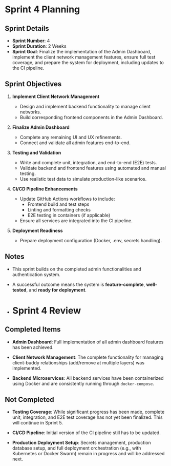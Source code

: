 # Sprint 4 Planning

## Sprint Details
- **Sprint Number**: 4  
- **Sprint Duration**: 2 Weeks  
- **Sprint Goal**: Finalize the implementation of the Admin Dashboard, implement the client network management features, ensure full test coverage, and prepare the system for deployment, including updates to the CI pipeline.

## Sprint Objectives

1. **Implement Client Network Management**
   - Design and implement backend functionality to manage client networks.
   - Build corresponding frontend components in the Admin Dashboard.

2. **Finalize Admin Dashboard**
   - Complete any remaining UI and UX refinements.
   - Connect and validate all admin features end-to-end.

3. **Testing and Validation**
   - Write and complete unit, integration, and end-to-end (E2E) tests.
   - Validate backend and frontend features using automated and manual testing.
   - Use realistic test data to simulate production-like scenarios.

4. **CI/CD Pipeline Enhancements**
   - Update GitHub Actions workflows to include:
     - Frontend build and test steps
     - Linting and formatting checks
     - E2E testing in containers (if applicable)
   - Ensure all services are integrated into the CI pipeline.

5. **Deployment Readiness**
   - Prepare deployment configuration (Docker, .env, secrets handling).

## Notes
- This sprint builds on the completed admin functionalities and authentication system.
- A successful outcome means the system is **feature-complete**, **well-tested**, and **ready for deployment**.

- # Sprint 4 Review

## Completed Items

- **Admin Dashboard**: Full implementation of all admin dashboard features has been achieved.

- **Client Network Management**: The complete functionality for managing client-buddy relationships (add/remove at multiple layers) was implemented.

- **Backend Microservices**: All backend services have been containerized using Docker and are consistently running through `docker-compose`.

## Not Completed

- **Testing Coverage**: While significant progress has been made, complete unit, integration, and E2E test coverage has not yet been finalized. This will continue in Sprint 5.

- **CI/CD Pipeline**: Initial version of the CI pipeline still has to be updated.

- **Production Deployment Setup**: Secrets management, production database setup, and full deployment orchestration (e.g., with Kubernetes or Docker Swarm) remain in progress and will be addressed next.

